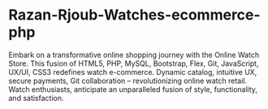 # Razan-Rjoub-Watches-ecommerce-php
Embark on a transformative online shopping journey with the Online Watch Store. This fusion of HTML5, PHP, MySQL, Bootstrap, Flex, Git, JavaScript, UX/UI, CSS3 redefines watch e-commerce. Dynamic catalog, intuitive UX, secure payments, Git collaboration – revolutionizing online watch retail. Watch enthusiasts, anticipate an unparalleled fusion of style, functionality, and satisfaction.
